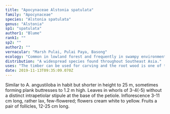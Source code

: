```yaml
---
title: "Apocynaceae Alstonia spatulata"
family: "Apocynaceae"
species: "Alstonia spatulata"
genus: "Alstonia"
sp1: "spatulata"
author1: "Blume"
rank1: ""
sp2: ""
author2: ""
vernacular: "Marsh Pulai, Pulai Paya, Basong"
ecology: "Common in lowland forest and frequently in swampy environment in freshwater swamp and peat swamp forests. It is also found growing in abandoned edges of tin-mining ponds. Here it sometimes grows floating on sedge/grass mats."
distribution: "A widespread species found throughout Southeast Asia."
uses: "The timber can be used for carving and the root wood is one of the lightest wood in the world and can be a substitute for cork."
date: 2019-11-13T09:35:09.070Z
---
```

Similar to A. angustiloba in habit but shorter in height to 25 m, sometimes forming plank buttresses to 1.2 m high. Leaves in whorls of 3-4(-5) without a distinct intrapetiolar stipule at the base of the petiole. Inflorescence 3-11 cm long, rather lax, few-flowered; flowers cream white to yellow. Fruits a pair of follicles, 12-25 cm long.